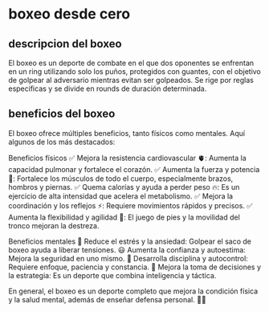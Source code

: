 # boxeo desde cero

## descripcion del boxeo
El boxeo es un deporte de combate en el que dos oponentes se enfrentan en un ring utilizando solo los puños, protegidos con guantes, con el objetivo de golpear al adversario mientras evitan ser golpeados. Se rige por reglas específicas y se divide en rounds de duración determinada.
## beneficios del boxeo
El boxeo ofrece múltiples beneficios, tanto físicos como mentales. Aquí algunos de los más destacados:

Beneficios físicos
✅ Mejora la resistencia cardiovascular 🫀: Aumenta la capacidad pulmonar y fortalece el corazón.
✅ Aumenta la fuerza y potencia 💪: Fortalece los músculos de todo el cuerpo, especialmente brazos, hombros y piernas.
✅ Quema calorías y ayuda a perder peso 🔥: Es un ejercicio de alta intensidad que acelera el metabolismo.
✅ Mejora la coordinación y los reflejos ⚡: Requiere movimientos rápidos y precisos.
✅ Aumenta la flexibilidad y agilidad 🤸: El juego de pies y la movilidad del tronco mejoran la destreza.

Beneficios mentales
🧠 Reduce el estrés y la ansiedad: Golpear el saco de boxeo ayuda a liberar tensiones.
😃 Aumenta la confianza y autoestima: Mejora la seguridad en uno mismo.
🧘 Desarrolla disciplina y autocontrol: Requiere enfoque, paciencia y constancia.
🎯 Mejora la toma de decisiones y la estrategia: Es un deporte que combina inteligencia y táctica.

En general, el boxeo es un deporte completo que mejora la condición física y la salud mental, además de enseñar defensa personal. 🥊🔥